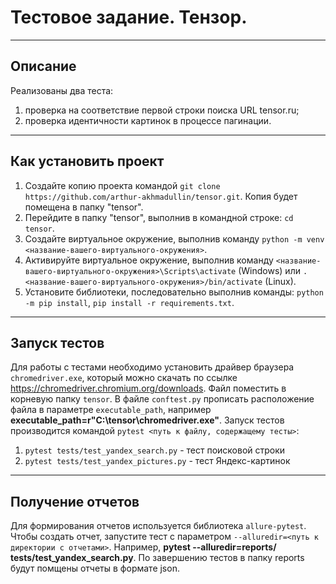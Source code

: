 # Тестовое задание. Тензор.
---

## Описание
Реализованы два теста:
1) проверка на соответствие первой строки поиска URL tensor.ru;
2) проверка идентичности картинок в процессе пагинации.

---

## Как установить проект
1) Создайте копию проекта командой `git clone https://github.com/arthur-akhmadullin/tensor.git`. Копия будет помещена в папку "tensor".
2) Перейдите в папку "tensor", выполнив в командной строке: `cd tensor`. 
3) Создайте виртуальное окружение, выполнив команду `python -m venv <название-вашего-виртуального-окружения>`.
4) Активируйте виртуальное окружение, выполнив команду `<название-вашего-виртуального-окружения>\Scripts\activate` (Windows) или `. <название-вашего-виртуального-окружения>/bin/activate` (Linux).
5) Установите библиотеки, последовательно выполнив команды: `python -m pip install`, `pip install -r requirements.txt`.

---

## Запуск тестов
Для работы с тестами необходимо установить драйвер браузера `chromedriver.exe`, который можно скачать по ссылке https://chromedriver.chromium.org/downloads. Файл поместить в корневую папку `tensor`. В файле `conftest.py` прописать расположение файла в параметре `executable_path`, например **executable_path=r"C:\tensor\chromedriver.exe"**.
Запуск тестов производится командой `pytest <путь к файлу, содержащему тесты>`:

1) `pytest tests/test_yandex_search.py` - тест поисковой строки
2) `pytest tests/test_yandex_pictures.py` - тест Яндекс-картинок

---

## Получение отчетов
Для формирования отчетов используется библиотека `allure-pytest`.
Чтобы создать отчет, запустите тест с параметром `--alluredir=<путь к директории с отчетами>`.
Например, **pytest --alluredir=reports/ tests/test_yandex_search.py**. По завершению тестов в папку reports будут помщены отчеты в формате json.
